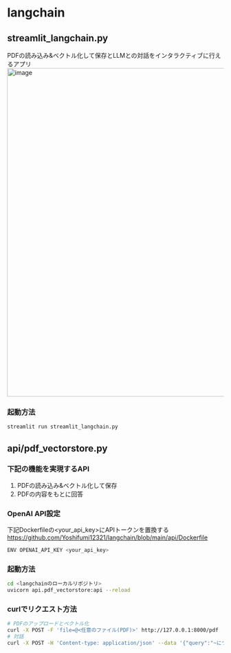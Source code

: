 # langchain
## streamlit_langchain.py
PDFの読み込み&ベクトル化して保存とLLMとの対話をインタラクティブに行えるアプリ
<img width="764" alt="image" src="https://github.com/Yoshifumi12321/langchain/assets/40589677/37db53f1-bf70-4936-8ebb-5d1bc931a96f">

### 起動方法
```bash
streamlit run streamlit_langchain.py
```

## api/pdf_vectorstore.py
### 下記の機能を実現するAPI
1. PDFの読み込み&ベクトル化して保存
2. PDFの内容をもとに回答

### OpenAI API設定
下記Dockerfileの<your_api_key>にAPIトークンを置換する  
https://github.com/Yoshifumi12321/langchain/blob/main/api/Dockerfile
```bash
ENV OPENAI_API_KEY <your_api_key>
```

### 起動方法
```bash
cd <langchainのローカルリポジトリ>
uvicorn api.pdf_vectorstore:api --reload
```

### curlでリクエスト方法
```bash
# PDFのアップロードとベクトル化
curl -X POST -F 'file=@<任意のファイル(PDF)>' http://127.0.0.1:8000/pdf
# 対話
curl -X POST -H 'Content-type: application/json' --data '{"query":"~について教えて"}' 'http://127.0.0.1:8000/chat'
```
